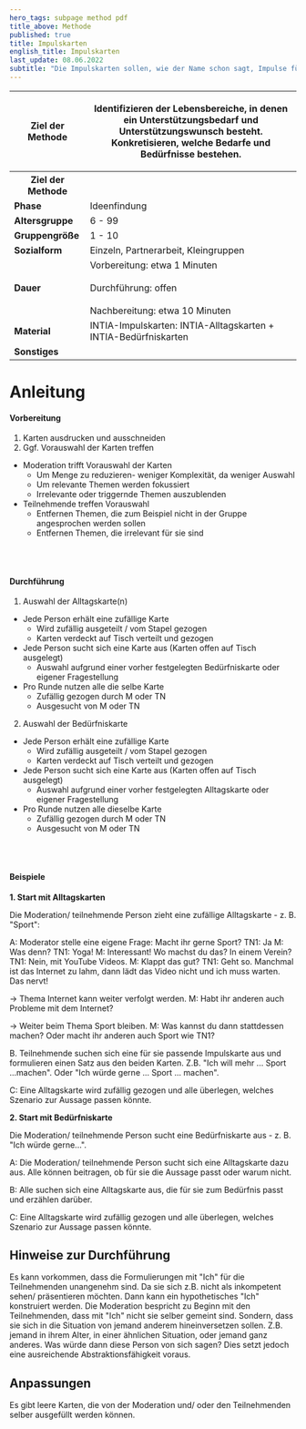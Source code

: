 ```yaml
---
hero_tags: subpage method pdf
title_above: Methode
published: true
title: Impulskarten
english_title: Impulskarten
last_update: 08.06.2022
subtitle: "Die Impulskarten sollen, wie der Name schon sagt, Impulse für eine Unterhaltung geben. Dabei entsteht ein Dialog zwischen dem Moderierenden und den Teilnehmenden. Das Ziel ist, durch ein angeregtes Gespräch auf Probleme/ Wünsche/ Bedürfnisse/ Bedarfe zu stoßen. Daraus können dann in weiteren Schritten mit anderen Methoden Lösungen entwickelt werden. Es ist möglich, dass in einem Ausgangsthema eine tieferliegende Thematik entdeckt wird und darauf eingegangen werden kann. Die Impulskarten können auch außerhalb eines Technikentwicklungsprozesses eingesetzt werden. Zum Beispiel als unterstützendes Werkzeug zur Vorbereitung des Hilfeplangesprächs."
---
```


<table class="tb">
    <tr>
        <th><strong>Ziel der Methode</strong></th>
        <th>

Identifizieren der Lebensbereiche, in denen ein Unterstützungsbedarf und Unterstützungswunsch besteht. Konkretisieren, welche Bedarfe und Bedürfnisse bestehen.

</th>
    <tr>
        <th><strong>Ziel der Methode</strong></th>
        <th></th>
    </tr>
    <tr>
      <td><strong>Phase</strong></td>
      <td>Ideenfindung </td>
    </tr>
    <tr>
      <td><strong>Altersgruppe</strong></td>
      <td>6 - 99</td>
    </tr>
    <tr>
      <td><strong>Gruppengröße</strong></td>
      <td>1 - 10</td>
    </tr>
    <tr>
      <td><strong>Sozialform</strong></td>
      <td>Einzeln, Partnerarbeit, Kleingruppen</td>
    </tr>
    <tr>
      <td><strong>Dauer</strong></td>
      <td>
      Vorbereitung: etwa 1 Minuten<br>
      <br>
      Durchführung: offen<br>
      <br>
      Nachbereitung: etwa 10 Minuten<br>
      </td>
    </tr>
    <tr>
      <td><strong>Material</strong></td>
      <td>INTIA-Impulskarten: INTIA-Alltagskarten + INTIA-Bedürfniskarten</td>
    </tr>
    <tr>
      <td><strong>Sonstiges</strong></td>
      <td>
</td>
</tr>
</table>

# Anleitung

#### Vorbereitung

1. Karten ausdrucken und ausschneiden
2. Ggf. Vorauswahl der Karten treffen

- Moderation trifft Vorauswahl der Karten
  - Um Menge zu reduzieren- weniger Komplexität, da weniger Auswahl
  - Um relevante Themen werden fokussiert
  - Irrelevante oder triggernde Themen auszublenden
- Teilnehmende treffen Vorauswahl
  - Entfernen Themen, die zum Beispiel nicht in der Gruppe angesprochen werden sollen
  - Entfernen Themen, die irrelevant für sie sind

<br><br>

#### Durchführung

1. Auswahl der Alltagskarte(n)

- Jede Person erhält eine zufällige Karte
  - Wird zufällig ausgeteilt / vom Stapel gezogen
  - Karten verdeckt auf Tisch verteilt und gezogen
- Jede Person sucht sich eine Karte aus (Karten offen auf Tisch ausgelegt)
  - Auswahl aufgrund einer vorher festgelegten Bedürfniskarte oder eigener Fragestellung
- Pro Runde nutzen alle die selbe Karte
  - Zufällig gezogen durch M oder TN
  - Ausgesucht von M oder TN

2. Auswahl der Bedürfniskarte

- Jede Person erhält eine zufällige Karte
  - Wird zufällig ausgeteilt / vom Stapel gezogen
  - Karten verdeckt auf Tisch verteilt und gezogen
- Jede Person sucht sich eine Karte aus (Karten offen auf Tisch ausgelegt)
  - Auswahl aufgrund einer vorher festgelegten Alltagskarte oder eigener Fragestellung
- Pro Runde nutzen alle dieselbe Karte
  - Zufällig gezogen durch M oder TN
  - Ausgesucht von M oder TN

<br><br>

#### Beispiele

<strong>1. Start mit Alltagskarten</strong>

Die Moderation/ teilnehmende Person zieht eine zufällige Alltagskarte - z. B. "Sport":

A: Moderator stelle eine eigene Frage: Macht ihr gerne Sport? TN1: Ja M: Was denn? TN1: Yoga! M: Interessant! Wo machst du das? In einem Verein? TN1: Nein, mit YouTube Videos. M: Klappt das gut? TN1: Geht so. Manchmal ist das Internet zu lahm, dann lädt das Video nicht und ich muss warten. Das nervt!

→ Thema Internet kann weiter verfolgt werden. M: Habt ihr anderen auch Probleme mit dem Internet?

→ Weiter beim Thema Sport bleiben. M: Was kannst du dann stattdessen machen? Oder macht ihr anderen auch Sport wie TN1?

B. Teilnehmende suchen sich eine für sie passende Impulskarte aus und formulieren einen Satz aus den beiden Karten. Z.B. "Ich will mehr ... Sport ...machen". Oder "Ich würde gerne ... Sport ... machen".

C: Eine Alltagskarte wird zufällig gezogen und alle überlegen, welches Szenario zur Aussage passen könnte.


<strong>2. Start mit Bedürfniskarte</strong>

Die Moderation/ teilnehmende Person sucht eine Bedürfniskarte aus - z. B. "Ich würde gerne...".

A: Die Moderation/ teilnehmende Person sucht sich eine Alltagskarte dazu aus. Alle können beitragen, ob für sie die Aussage passt oder warum nicht.

B: Alle suchen sich eine Alltagskarte aus, die für sie zum Bedürfnis passt und erzählen darüber.

C: Eine Alltagskarte wird zufällig gezogen und alle überlegen, welches Szenario zur Aussage passen könnte.

## Hinweise zur Durchführung

Es kann vorkommen, dass die Formulierungen mit "Ich" für die Teilnehmenden unangenehm sind. Da sie sich z.B. nicht als inkompetent sehen/ präsentieren möchten. Dann kann ein hypothetisches "Ich" konstruiert werden. Die Moderation bespricht zu Beginn mit den Teilnehmenden, dass mit "Ich" nicht sie selber gemeint sind. Sondern, dass sie sich in die Situation von jemand anderem hineinversetzen sollen. Z.B. jemand in ihrem Alter, in einer ähnlichen Situation, oder jemand ganz anderes. Was würde dann diese Person von sich sagen? Dies setzt jedoch eine ausreichende Abstraktionsfähigkeit voraus.

## Anpassungen

Es gibt leere Karten, die von der Moderation und/ oder den Teilnehmenden selber ausgefüllt werden können.

<!--
{% include highlighter.html min-height25p=false content="

## <center>Weitere Define Methoden</center>

#### Methodenname

Kurzbeschreibung Lorem ipsum dolor sit amet, consetetur sadipscing elitr, sed diam
nonumy eirmod tempor invidunt ut labore et dolore magna aliquyam erat, sed diam
voluptua. At vero eos et accusam et justo duo dolores et ea rebum.

<a href='#' class='button is-rounded is-dark'>
   <span>Mehr lesen</span>
  <span class='icon is-small'>
    <i class='fas fa-chevron-right fa-xs'></i>
  </span>
</a>
<br><br>

#### Methodenname

Kurzbeschreibung Lorem ipsum dolor sit amet, consetetur sadipscing elitr, sed diam
nonumy eirmod tempor invidunt ut labore et dolore magna aliquyam erat, sed diam
voluptua. At vero eos et accusam et justo duo dolores et ea rebum.

<a href='#' class='button is-rounded is-dark'>
   <span>Mehr lesen</span>
  <span class='icon is-small'>
    <i class='fas fa-chevron-right fa-xs'></i>
  </span>
</a>
<br><br>

" %}
-->
